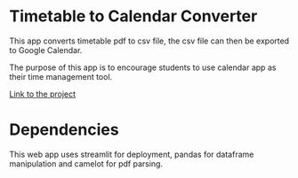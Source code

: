 # Timetable to Calendar Converter

This app converts timetable pdf to csv file, the csv file can then be exported to Google Calendar.

The purpose of this app is to encourage students to use calendar app as their time management tool.

[Link to the project](https://share.streamlit.io/ganthology/timetable-to-calendar/main)

# Dependencies
This web app uses streamlit for deployment, pandas for dataframe manipulation and camelot for pdf parsing.